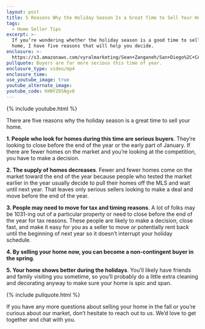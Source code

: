 ```yaml
---
layout: post
title: 5 Reasons Why the Holiday Season Is a Great Time to Sell Your Home
tags:
  - Home Seller Tips
excerpt: >-
  If you’re wondering whether the holiday season is a good time to sell your
  home, I have five reasons that will help you decide.
enclosure: >-
  https://s3.amazonaws.com/vyralmarketing/Sean+Zanganeh/San+Diego%2C+CA+Real+Estate+Listing+During+the+Holidays.mp4
pullquote: Buyers are far more serious this time of year.
enclosure_type: video/mp4
enclosure_time:
use_youtube_image: true
youtube_alternate_image:
youtube_code: HXNYZOSNgv0
---
```



{% include youtube.html %}

There are five reasons why the holiday season is a great time to sell your home.&nbsp;

**1. People who look for homes during this time are serious buyers**. They’re looking to close before the end of the year or the early part of January. If there are fewer homes on the market and you’re looking at the competition, you have to make a decision.&nbsp;

**2. The supply of homes decreases**. Fewer and fewer homes come on the market toward the end of the year because people who tested the market earlier in the year usually decide to pull their homes off the MLS and wait until next year. That leaves only serious sellers looking to make a deal and move before the end of the year.&nbsp;

**3. People may need to move for tax and timing reasons**. A lot of folks may be 1031-ing out of a particular property or need to close before the end of the year for tax reasons. These people are likely to make a decision, close fast, and make it easy for you as a seller to move or potentially rent back until the beginning of next year so it doesn’t interrupt your holiday schedule.&nbsp;

**4. By selling your home now, you can become a non-contingent buyer in the spring**.&nbsp;

**5. Your home shows better during the holidays**. You’ll likely have friends and family visiting you sometime, so you’ll probably do a little extra cleaning and decorating anyway to make sure your home is spic and span.&nbsp;

{% include pullquote.html %}

If you have any more questions about selling your home in the fall or you’re curious about our market, don’t hesitate to reach out to us. We’d love to get together and chat with you.&nbsp;